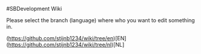#SBDevelopment Wiki

Please select the branch (language) where who you want to edit something in.

(https://github.com/stijnb1234/wiki/tree/en)[EN]
(https://github.com/stijnb1234/wiki/tree/nl)[NL]
